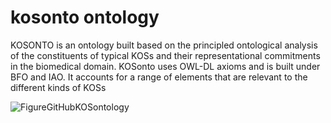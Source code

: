 # kosonto ontology

KOSONTO is an ontology built based on the principled ontological analysis of the constituents of 
typical KOSs and their representational commitments in the biomedical domain.
KOSonto uses OWL-DL axioms and is built under BFO and IAO. It accounts for a range of elements 
that are relevant to the different kinds of KOSs


![FigureGitHubKOSontology](https://github.com/JeanNikiema/kosonto/assets/110404054/96c6cf21-de30-4d2a-8aec-e67c6940a647)
